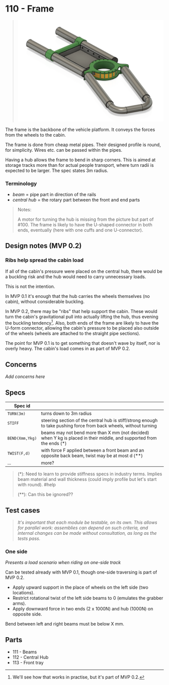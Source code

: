 # 110 - Frame

>![](./images/110-frame.png)

The frame is the backbone of the vehicle platform. It conveys the forces from the wheels to the cabin.

The frame is done from cheap metal pipes. Their designed profile is round, for simplicity. Wires etc. can be passed within the pipes.

Having a hub allows the frame to bend in sharp corners. This is aimed at storage tracks more than for actual people transport, where turn radii is expected to be larger. The spec states 3m radius.


### Terminology

- *beam* = pipe part in direction of the rails
- *central hub* = the rotary part between the front and end parts

>Notes: 
>
>A motor for turning the hub is missing from the picture but part of #100.
>The frame is likely to have the U-shaped connector in both ends, eventually (here with one cuffs and one U-connector).


## Design notes (MVP 0.2)

### Ribs help spread the cabin load

If all of the cabin's pressure were placed on the central hub, there would be a buckling risk and the hub would need to carry unnecessary loads.

This is not the intention. 

In MVP 0.1 it's enough that the hub carries the wheels themselves (no cabin), without considerable buckling.

In MVP 0.2, there may be "ribs" that help support the cabin. These would turn the cabin's gravitational pull into actually lifting the hub, thus evening the buckling tendency[^1-ribs]. Also, both ends of the frame are likely to have the U-form connector, allowing the cabin's pressure to be placed also outside of the wheels (wheels are attached to the straight pipe sections).

[^1-ribs]: We'll see how that works in practise, but it's part of MVP 0.2.

The point for MVP 0.1 is to get something that doesn't wave by itself, nor is overly heavy. The cabin's load comes in as part of MVP 0.2.

## Concerns

*Add concerns here*

## Specs

|Spec id||
|---|---|
|`TURN(3m)`|turns down to 3m radius|
|`STIFF`|steering section of the central hub is stiff/strong enough to take pushing force from back wheels, without turning|
|`BEND(Xmm,Ykg)`|beams may not bend more than X mm (not decided) when Y kg is placed in their middle, and supported from the ends (\*)|
|`TWIST(F,d)`|with force F applied between a front beam and an opposite back beam, twist may be at most d (\*\*)|
|...|more?|

>(*): Need to learn to provide stiffness specs in industry terms. Implies beam material and wall thickness (could imply profile but let's start with round). #help
>
>(**): Can this be ignored??


## Test cases

<!-- box -->
>*It's important that each module be testable, on its own. This allows for parallel work: assemblies can depend on such criteria, and internal changes can be made without consultation, as long as the tests pass.*

### One side

*Presents a load scenario when riding on one-side track*

Can be tested already with MVP 0.1, though one-side traversing is part of MVP 0.2.

- Apply upward support in the place of wheels on the left side (two locations). 
- Restrict rotational twist of the left side beams to 0 (emulates the grabber arms). 
- Apply downward force in two ends (2 x 1000N) and hub (1000N) on opposite side.

Bend between left and right beams must be below X mm.


## Parts

- 111 - Beams
- 112 - Central Hub
- 113 - Front tray

